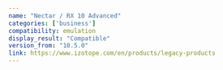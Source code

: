 ```yaml
---
name: "Nectar / RX 10 Advanced"
categories: ['business']
compatibility: emulation
display_result: "Compatible"
version_from: "10.5.0"
link: https://www.izotope.com/en/products/legacy-products
---
```

